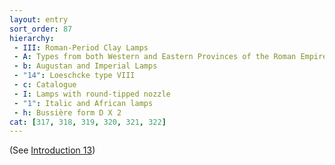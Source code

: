 ```yaml
---
layout: entry
sort_order: 87
hierarchy:
 - III: Roman-Period Clay Lamps
 - A: Types from both Western and Eastern Provinces of the Roman Empire
 - b: Augustan and Imperial Lamps
 - "14": Loeschcke type VIII
 - c: Catalogue
 - I: Lamps with round-tipped nozzle
 - "1": Italic and African lamps
 - h: Bussière form D X 2
cat: [317, 318, 319, 320, 321, 322]
---
```


(See [Introduction 13](Introduction-13))
